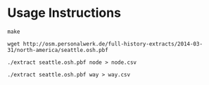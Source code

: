 Usage Instructions
==================

   `make`

   `wget http://osm.personalwerk.de/full-history-extracts/2014-03-31/north-america/seattle.osh.pbf`

   `./extract seattle.osh.pbf node > node.csv`

   `./extract seattle.osh.pbf way > way.csv`

